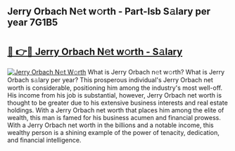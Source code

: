 ## Jerry Orbach N𝚎t w𝚘rth - Part-Isb S𝚊lary per year 7G1B5

# <h2><a href="http://gc2pg0.nevu.top/?p=Jerry+Orbach">🔗 👉🔴 Jerry Orbach N𝚎t w𝚘rth - S𝚊lary</a></h2>

[![Jerry Orbach N𝚎t W𝚘rth](https://i.imgur.com/Oavwk0R.jpeg)](http://gc2pg0.nevu.top/?p=Jerry+Orbach)
What is Jerry Orbach n𝚎t w𝚘rth? What is Jerry Orbach s𝚊lary per year?
This prosperous individual's Jerry Orbach net worth is considerable, positioning him among the industry's most well-off. His income from his job is substantial, however, Jerry Orbach net worth is thought to be greater due to his extensive business interests and real estate holdings. With a Jerry Orbach net worth that places him among the elite of wealth, this man is famed for his business acumen and financial prowess. With a Jerry Orbach net worth in the billions and a notable income, this wealthy person is a shining example of the power of tenacity, dedication, and financial intelligence.
